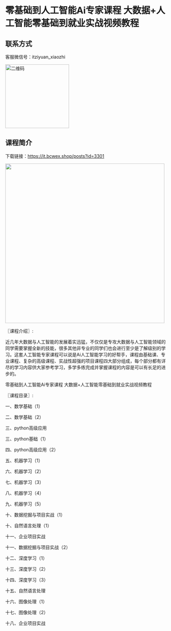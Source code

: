 # 零基础到人工智能Ai专家课程 大数据+人工智能零基础到就业实战视频教程

## 联系方式

客服微信号：itziyuan_xiaozhi

<img src="https://ziyuanyun.oss-cn-guangzhou.aliyuncs.com/common/20240614073449/666b82192834a.jpg" width="200" height="200" alt="二维码">

## 课程简介

下载链接：https://it.bcwex.shop/posts?id=3301

<img src="https://ziyuanyun.oss-cn-guangzhou.aliyuncs.com/yun/20240515185117/664493a5d16d5.jpg" width="500" alt="">

  〖课程介绍〗:

 近几年大数据与人工智能的发展着实迅猛，不仅仅是专攻大数据与人工智能领域的同学需要掌握全新的技能，很多其他非专业的同学们也会进行至少是了解级别的学习。这套人工智能专家课程可以说是Ai人工智能学习的好帮手，课程由基础课、专业课程、复杂的高级课程、实战性超强的项目课程四大部分组成，每个部分都有详尽的学习内容供大家参考学习，多学多练完成并掌握课程的内容是可以有长足的进步的。

 零基础到人工智能Ai专家课程 大数据+人工智能零基础到就业实战视频教程



 〖课程目录〗:

 

 一、数学基础（1）

 二、数学基础（2）

 三、python高级应用

 三、python基础（1）

 四、python高级应用（2）

 五、机器学习（1）

 六、机器学习（2）

 七、机器学习（3）

 八、机器学习（4）

 九、机器学习（5）

 十、数据挖掘与项目实战（1）

 十、自然语言处理（1）

 十一、企业项目实战

 十一、数据挖掘与项目实战（2）

 十二、深度学习（1）

 十三、深度学习（2）

 十四、深度学习（3）

 十五、自然语言处理

 十六、图像处理（1）

 十七、图像处理（2）

 十八、企业项目实战 

  